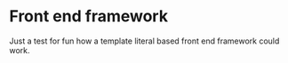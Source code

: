 # Front end framework

Just a test for fun how a template literal based front end framework could work.